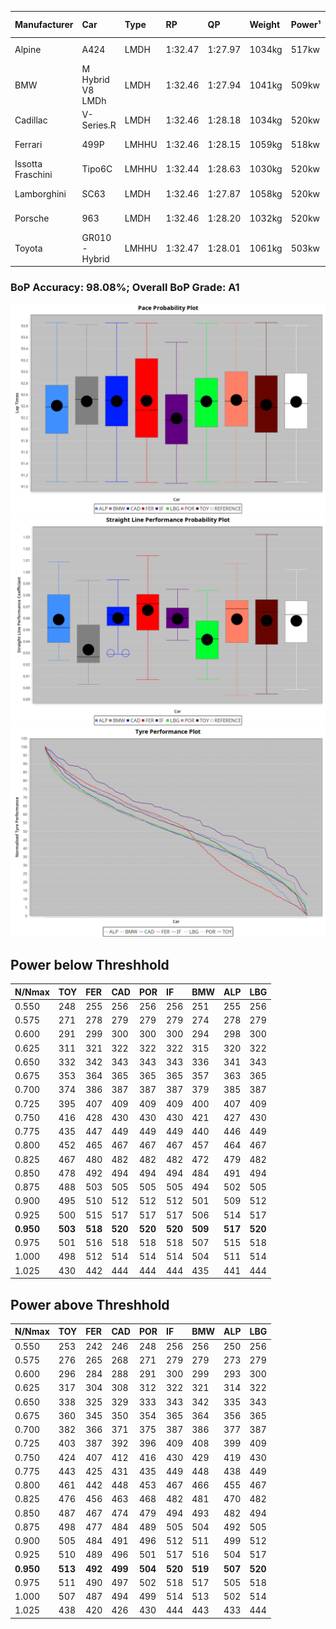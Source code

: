 |Manufacturer|Car|Type|RP|QP|Weight|Power¹|Threshhold|PINC|Power²|E/Stint|AVG Vmax|FDS|RDLC|L/Stint|BOP-Grade|ModelAccuracy|ModelPoints|Match%|
|:-|:-|:-|:-|:-|:-|:-|:-|:-|:-|:-|:-|:-|:-|:-|:-|:-|:-|:-|
|Alpine|A424|LMDH|1:32.47|1:27.97|1034kg|517kw|210.0kph|-2%|507kw|902MJ|323.78kph-344.90kph|-|1.03|41|~A1|81.46%|523|100.00%|
|BMW|M Hybrid V8 LMDh|LMDH|1:32.46|1:27.94|1041kg|509kw|210.0kph|2%|519kw|897MJ|320.13kph-344.36kph|-|1.03|40|~A1|98.60%|1690|100.00%|
|Cadillac|V-Series.R|LMDH|1:32.46|1:28.18|1034kg|520kw|210.0kph|-4%|499kw|882MJ|317.62kph-342.49kph|-|1.03|41|~A1|98.38%|1765|96.96%|
|Ferrari|499P|LMHHU|1:32.46|1:28.15|1059kg|518kw|210.0kph|-5%|492kw|886MJ|320.35kph-343.18kph|190kph|1.03|41|~A1|92.24%|2247|100.00%|
|Issotta Fraschini|Tipo6C|LMHHU|1:32.44|1:28.63|1030kg|520kw|210.0kph|0%|520kw|917MJ|326.75kph-337.67kph|140kph|1.08|40|+A2|66.67%|96|92.40%|
|Lamborghini|SC63|LMDH|1:32.46|1:27.87|1058kg|520kw|210.0kph|0%|520kw|901MJ|320.73kph-339.35kph|-|1.03|40|~A1|96.77%|419|95.30%|
|Porsche|963|LMDH|1:32.46|1:28.20|1032kg|520kw|210.0kph|-3%|504kw|893MJ|320.15kph-344.15kph|-|1.03|41|~A1|96.81%|5438|100.00%|
|Toyota|GR010 - Hybrid|LMHHU|1:32.47|1:28.01|1061kg|503kw|210.0kph|2%|513kw|900MJ|319.34kph-352.06kph|190kph|1.03|40|~A1|86.04%|1751|100.00%|

### BoP Accuracy: 98.08%; Overall BoP Grade: A1
![PACECHART](./IMG/AUTO.png)
![STRAIGHTLINEPERFORMANCECHART](./IMG/AUTO_sp.png)
![TYREPERFORMANCECHART](./IMG/AUTO_tw.png)

## Power below Threshhold
|N/Nmax|TOY|FER|CAD|POR|IF|BMW|ALP|LBG|
|:-|:-|:-|:-|:-|:-|:-|:-|:-|
|0.550|248|255|256|256|256|251|255|256|
|0.575|271|278|279|279|279|274|278|279|
|0.600|291|299|300|300|300|294|298|300|
|0.625|311|321|322|322|322|315|320|322|
|0.650|332|342|343|343|343|336|341|343|
|0.675|353|364|365|365|365|357|363|365|
|0.700|374|386|387|387|387|379|385|387|
|0.725|395|407|409|409|409|400|407|409|
|0.750|416|428|430|430|430|421|427|430|
|0.775|435|447|449|449|449|440|446|449|
|0.800|452|465|467|467|467|457|464|467|
|0.825|467|480|482|482|482|472|479|482|
|0.850|478|492|494|494|494|484|491|494|
|0.875|488|503|505|505|505|494|502|505|
|0.900|495|510|512|512|512|501|509|512|
|0.925|500|515|517|517|517|506|514|517|
|**0.950**|**503**|**518**|**520**|**520**|**520**|**509**|**517**|**520**|
|0.975|501|516|518|518|518|507|515|518|
|1.000|498|512|514|514|514|504|511|514|
|1.025|430|442|444|444|444|435|441|444|

## Power above Threshhold
|N/Nmax|TOY|FER|CAD|POR|IF|BMW|ALP|LBG|
|:-|:-|:-|:-|:-|:-|:-|:-|:-|
|0.550|253|242|246|248|256|256|250|256|
|0.575|276|265|268|271|279|279|273|279|
|0.600|296|284|288|291|300|299|293|300|
|0.625|317|304|308|312|322|321|314|322|
|0.650|338|325|329|333|343|342|335|343|
|0.675|360|345|350|354|365|364|356|365|
|0.700|382|366|371|375|387|386|377|387|
|0.725|403|387|392|396|409|408|399|409|
|0.750|424|407|412|416|430|429|419|430|
|0.775|443|425|431|435|449|448|438|449|
|0.800|461|442|448|453|467|466|455|467|
|0.825|476|456|463|468|482|481|470|482|
|0.850|487|467|474|479|494|493|482|494|
|0.875|498|477|484|489|505|504|492|505|
|0.900|505|484|491|496|512|511|499|512|
|0.925|510|489|496|501|517|516|504|517|
|**0.950**|**513**|**492**|**499**|**504**|**520**|**519**|**507**|**520**|
|0.975|511|490|497|502|518|517|505|518|
|1.000|507|487|494|499|514|513|502|514|
|1.025|438|420|426|430|444|443|433|444|
